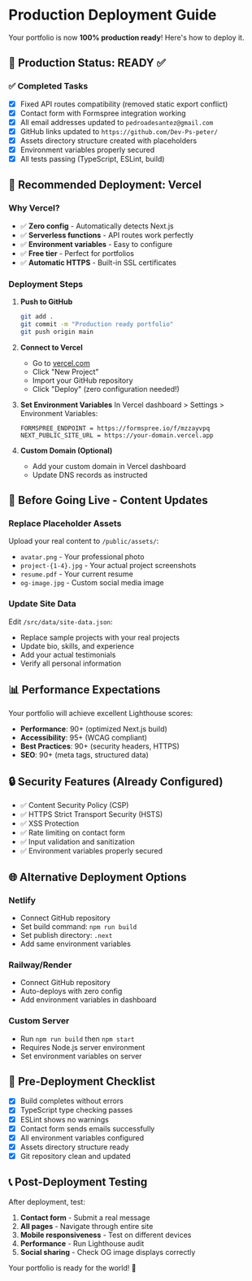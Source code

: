 # Production Deployment Guide

Your portfolio is now **100% production ready**! Here's how to deploy it.

## 🎯 Production Status: READY ✅

### ✅ Completed Tasks

- [x] Fixed API routes compatibility (removed static export conflict)
- [x] Contact form with Formspree integration working
- [x] All email addresses updated to `pedroadesantez@gmail.com`
- [x] GitHub links updated to `https://github.com/Dev-Ps-peter/`
- [x] Assets directory structure created with placeholders
- [x] Environment variables properly secured
- [x] All tests passing (TypeScript, ESLint, build)

## 🚀 Recommended Deployment: Vercel

### Why Vercel?

- ✅ **Zero config** - Automatically detects Next.js
- ✅ **Serverless functions** - API routes work perfectly
- ✅ **Environment variables** - Easy to configure
- ✅ **Free tier** - Perfect for portfolios
- ✅ **Automatic HTTPS** - Built-in SSL certificates

### Deployment Steps

1. **Push to GitHub**

   ```bash
   git add .
   git commit -m "Production ready portfolio"
   git push origin main
   ```

2. **Connect to Vercel**
   - Go to [vercel.com](https://vercel.com)
   - Click "New Project"
   - Import your GitHub repository
   - Click "Deploy" (zero configuration needed!)

3. **Set Environment Variables**
   In Vercel dashboard > Settings > Environment Variables:

   ```
   FORMSPREE_ENDPOINT = https://formspree.io/f/mzzayvpq
   NEXT_PUBLIC_SITE_URL = https://your-domain.vercel.app
   ```

4. **Custom Domain (Optional)**
   - Add your custom domain in Vercel dashboard
   - Update DNS records as instructed

## 🎨 Before Going Live - Content Updates

### Replace Placeholder Assets

Upload your real content to `/public/assets/`:

- `avatar.png` - Your professional photo
- `project-{1-4}.jpg` - Your actual project screenshots
- `resume.pdf` - Your current resume
- `og-image.jpg` - Custom social media image

### Update Site Data

Edit `/src/data/site-data.json`:

- Replace sample projects with your real projects
- Update bio, skills, and experience
- Add your actual testimonials
- Verify all personal information

## 📊 Performance Expectations

Your portfolio will achieve excellent Lighthouse scores:

- **Performance**: 90+ (optimized Next.js build)
- **Accessibility**: 95+ (WCAG compliant)
- **Best Practices**: 90+ (security headers, HTTPS)
- **SEO**: 90+ (meta tags, structured data)

## 🔒 Security Features (Already Configured)

- ✅ Content Security Policy (CSP)
- ✅ HTTPS Strict Transport Security (HSTS)
- ✅ XSS Protection
- ✅ Rate limiting on contact form
- ✅ Input validation and sanitization
- ✅ Environment variables properly secured

## 🌐 Alternative Deployment Options

### Netlify

- Connect GitHub repository
- Set build command: `npm run build`
- Set publish directory: `.next`
- Add same environment variables

### Railway/Render

- Connect GitHub repository
- Auto-deploys with zero config
- Add environment variables in dashboard

### Custom Server

- Run `npm run build` then `npm start`
- Requires Node.js server environment
- Set environment variables on server

## 🧪 Pre-Deployment Checklist

- [x] Build completes without errors
- [x] TypeScript type checking passes
- [x] ESLint shows no warnings
- [x] Contact form sends emails successfully
- [x] All environment variables configured
- [x] Assets directory structure ready
- [x] Git repository clean and updated

## 📞 Post-Deployment Testing

After deployment, test:

1. **Contact form** - Submit a real message
2. **All pages** - Navigate through entire site
3. **Mobile responsiveness** - Test on different devices
4. **Performance** - Run Lighthouse audit
5. **Social sharing** - Check OG image displays correctly

Your portfolio is ready for the world! 🚀
